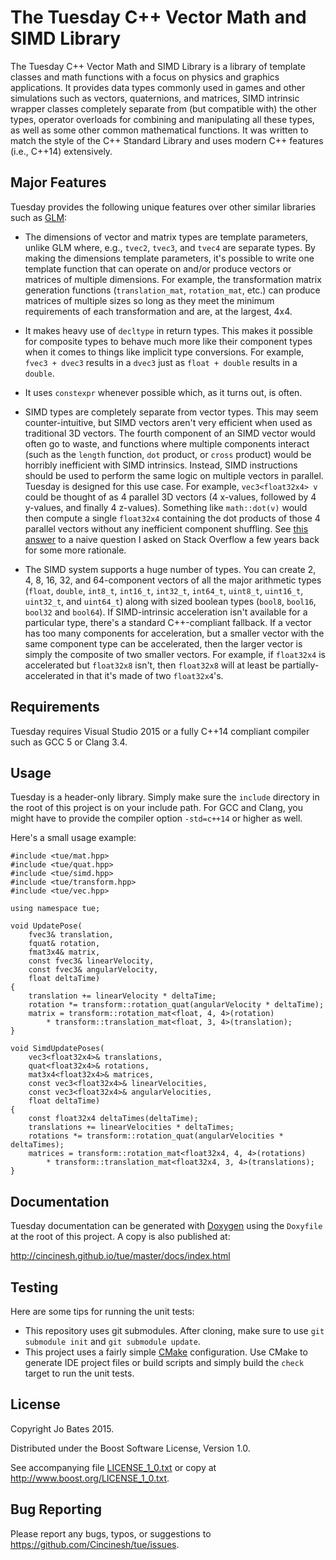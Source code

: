 The Tuesday C++ Vector Math and SIMD Library
============================================
The Tuesday C++ Vector Math and SIMD Library is a library of template classes
and math functions with a focus on physics and graphics applications. It
provides data types commonly used in games and other simulations such as
vectors, quaternions, and matrices, SIMD intrinsic wrapper classes completely
separate from (but compatible with) the other types, operator overloads for
combining and manipulating all these types, as well as some other common
mathematical functions. It was written to match the style of the C++ Standard
Library and uses modern C++ features (i.e., C++14) extensively.

Major Features
--------------
Tuesday provides the following unique features over other similar libraries such
as [GLM](https://github.com/g-truc/glm):

- The dimensions of vector and matrix types are template parameters,
  unlike GLM where, e.g., `tvec2`, `tvec3`, and `tvec4` are separate types. By
  making the dimensions template parameters, it's possible to write one template
  function that can operate on and/or produce vectors or matrices of multiple
  dimensions. For example, the transformation matrix generation functions
  (`translation_mat`, `rotation_mat`, etc.) can produce matrices of multiple
  sizes so long as they meet the minimum requirements of each transformation and
  are, at the largest, 4x4.

- It makes heavy use of `decltype` in return types. This makes it possible for
  composite types to behave much more like their component types when it comes
  to things like implicit type conversions. For example, `fvec3 + dvec3` results
  in a `dvec3` just as `float + double` results in a `double`.

- It uses `constexpr` whenever possible which, as it turns out, is often.

- SIMD types are completely separate from vector types. This may seem
  counter-intuitive, but SIMD vectors aren't very efficient when used as
  traditional 3D vectors. The fourth component of an SIMD vector would often go
  to waste, and functions where multiple components interact (such as the
  `length` function, `dot` product, or `cross` product) would be horribly
  inefficient with SIMD intrinsics. Instead, SIMD instructions should be used to
  perform the same logic on multiple vectors in parallel. Tuesday is designed
  for this use case. For example, `vec3<float32x4> v` could be thought of as 4
  parallel 3D vectors (4 x-values, followed by 4 y-values, and finally 4
  z-values). Something like `math::dot(v)` would then compute a single
  `float32x4` containing the dot products of those 4 parallel vectors without
  any inefficient component shuffling. See
  [this answer](http://stackoverflow.com/a/11620369/1195206) to a naive question
  I asked on Stack Overflow a few years back for some more rationale.

- The SIMD system supports a huge number of types. You can create 2, 4, 8, 16,
  32, and 64-component vectors of all the major arithmetic types (`float`,
  `double`, `int8_t`, `int16_t`, `int32_t`, `int64_t`, `uint8_t`, `uint16_t`,
  `uint32_t`, and `uint64_t`) along with sized boolean types (`bool8`, `bool16`,
  `bool32` and `bool64`). If SIMD-intrinsic acceleration isn't available for a
  particular type, there's a standard C++-compliant fallback. If a vector has
  too many components for acceleration, but a smaller vector with the same
  component type can be accelerated, then the larger vector is simply the
  composite of two smaller vectors. For example, if `float32x4` is accelerated
  but `float32x8` isn't, then `float32x8` will at least be partially-accelerated
  in that it's made of two `float32x4`'s.

Requirements
------------
Tuesday requires Visual Studio 2015 or a fully C++14 compliant compiler such as
GCC 5 or Clang 3.4.

Usage
-----
Tuesday is a header-only library. Simply make sure the `include` directory in
the root of this project is on your include path. For GCC and Clang, you might
have to provide the compiler option `-std=c++14` or higher as well.

Here's a small usage example:
~~~{.cpp}
#include <tue/mat.hpp>
#include <tue/quat.hpp>
#include <tue/simd.hpp>
#include <tue/transform.hpp>
#include <tue/vec.hpp>

using namespace tue;

void UpdatePose(
    fvec3& translation,
    fquat& rotation,
    fmat3x4& matrix,
    const fvec3& linearVelocity,
    const fvec3& angularVelocity,
    float deltaTime)
{
    translation += linearVelocity * deltaTime;
    rotation *= transform::rotation_quat(angularVelocity * deltaTime);
    matrix = transform::rotation_mat<float, 4, 4>(rotation)
        * transform::translation_mat<float, 3, 4>(translation);
}

void SimdUpdatePoses(
    vec3<float32x4>& translations,
    quat<float32x4>& rotations,
    mat3x4<float32x4>& matrices,
    const vec3<float32x4>& linearVelocities,
    const vec3<float32x4>& angularVelocities,
    float deltaTime)
{
    const float32x4 deltaTimes(deltaTime);
    translations += linearVelocities * deltaTimes;
    rotations *= transform::rotation_quat(angularVelocities * deltaTimes);
    matrices = transform::rotation_mat<float32x4, 4, 4>(rotations)
        * transform::translation_mat<float32x4, 3, 4>(translations);
}
~~~

Documentation
-------------
Tuesday documentation can be generated with
[Doxygen](http://www.stack.nl/~dimitri/doxygen/) using the `Doxyfile` at the
root of this project. A copy is also published at:

http://cincinesh.github.io/tue/master/docs/index.html

Testing
-------
Here are some tips for running the unit tests:
- This repository uses git submodules. After cloning, make sure to use
  `git submodule init` and `git submodule update`.
- This project uses a fairly simple [CMake](http://www.cmake.org/)
  configuration. Use CMake to generate IDE project files or build scripts and
  simply build the `check` target to run the unit tests.

License
-------
Copyright Jo Bates 2015.

Distributed under the Boost Software License, Version 1.0.

See accompanying file [LICENSE_1_0.txt](LICENSE_1_0.txt) or copy at
http://www.boost.org/LICENSE_1_0.txt.

Bug Reporting
-------------
Please report any bugs, typos, or suggestions to
https://github.com/Cincinesh/tue/issues.
